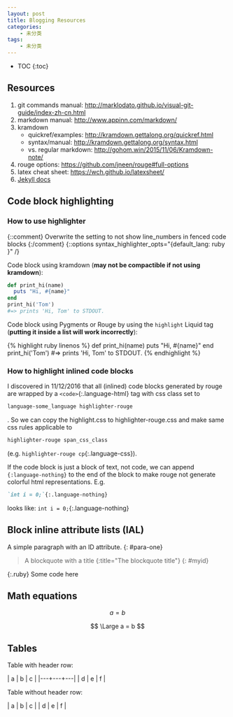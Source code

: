 ```yaml
---
layout: post
title: Blogging Resources
categories:
    - 未分类
tags:
    - 未分类
---
```


* TOC
{:toc}

## Resources
1. git commands manual: <http://marklodato.github.io/visual-git-guide/index-zh-cn.html>
1. markdown manual: <http://www.appinn.com/markdown/>
1. kramdown
   - quickref/examples: <http://kramdown.gettalong.org/quickref.html>
   - syntax/manual: <http://kramdown.gettalong.org/syntax.html>
   - vs. regular markdown: <http://gohom.win/2015/11/06/Kramdown-note/>
1. rouge options: <https://github.com/jneen/rouge#full-options>
1. latex cheat sheet: <https://wch.github.io/latexsheet/>
1. [Jekyll docs][jekyll-docs]

## Code block highlighting

### How to use highlighter
{::comment}
Overwrite the setting to not show line_numbers in fenced code blocks
{:/comment}
{::options syntax_highlighter_opts="{default_lang: ruby \}" /}

Code block using kramdown (**may not be compactible if not using kramdown**):

~~~ruby
def print_hi(name)
  puts "Hi, #{name}"
end
print_hi('Tom')
#=> prints 'Hi, Tom' to STDOUT.
~~~

Code block using Pygments or Rouge by using the `highlight` Liquid tag
(**putting it inside a list will work incorrectly**):

{% highlight ruby linenos %}
def print_hi(name)
  puts "Hi, #{name}"
end
print_hi('Tom')
#=> prints 'Hi, Tom' to STDOUT.
{% endhighlight %}

### How to highlight inlined code blocks

I discovered in 11/12/2016 that all (inlined) code blocks generated by rouge are
wrapped by a `<code>`{:.language-html} tag with css class set to
```css
language-some_language highlighter-rouge
```
. So we can copy the highlight.css to highlighter-rouge.css and make same css
rules applicable to
```css
highlighter-rouge span_css_class
```
(e.g. `highlighter-rouge cp`{:.language-css}).

If the code block is just a block of text, not code, we can append
`{:language-nothing}` to the end of the block to make rouge not generate
colorful html representations. E.g.
```markdown
`int i = 0;`{:.language-nothing}
```
looks like: `int i = 0;`{:.language-nothing}

## Block inline attribute lists (IAL)

A simple paragraph with an ID attribute.
{: #para-one}

> A blockquote with a title
{:title="The blockquote title"}
{: #myid}

{:.ruby}
    Some code here

## Math equations

$$ a = b $$

$$ \Large a = b $$

## Tables

Table with header row:

| a | b | c |
|---+---+---|
| d | e | f |

Table without header row:

| a | b | c |
| d | e | f |

[jekyll-docs]: http://jekyllrb.com/docs/home
